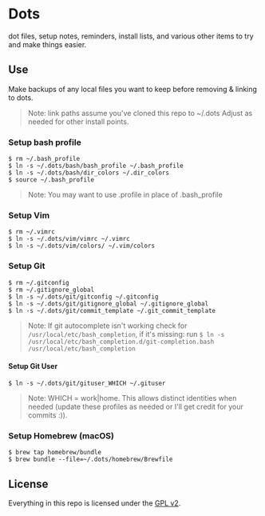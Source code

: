 # Dots

dot files, setup notes, reminders, install lists, and various other items to try and make things easier.


## Use

Make backups of any local files you want to keep before removing & linking to dots.

> Note: link paths assume you've cloned this repo to ~/.dots Adjust as needed for other install points. 


### Setup bash profile
```
$ rm ~/.bash_profile
$ ln -s ~/.dots/bash/bash_profile ~/.bash_profile
$ ln -s ~/.dots/bash/dir_colors ~/.dir_colors
$ source ~/.bash_profile
```

> Note: You may want to use .profile in place of .bash_profile

### Setup Vim
```
$ rm ~/.vimrc
$ ln -s ~/.dots/vim/vimrc ~/.vimrc
$ ln -s ~/.dots/vim/colors/ ~/.vim/colors
```

### Setup Git
```
$ rm ~/.gitconfig
$ rm ~/.gitignore_global
$ ln -s ~/.dots/git/gitconfig ~/.gitconfig
$ ln -s ~/.dots/git/gitignore_global ~/.gitignore_global
$ ln -s ~/.dots/git/commit_template ~/.git_commit_template
```

> Note: If git autocomplete isn't working check for `/usr/local/etc/bash_completion`, if it's missing: run ```$ ln -s /usr/local/etc/bash_completion.d/git-completion.bash /usr/local/etc/bash_completion```

#### Setup Git User
```
$ ln -s ~/.dots/git/gituser_WHICH ~/.gituser
```

> Note: WHICH = work|home. This allows distinct identities when needed (update these profiles as needed or I'll get credit for your commits :)).

### Setup Homebrew (macOS)
```
$ brew tap homebrew/bundle
$ brew bundle --file=~/.dots/homebrew/Brewfile
```

## License
Everything in this repo is licensed under the [GPL v2](https://www.gnu.org/licenses/old-licenses/gpl-2.0.en.html).